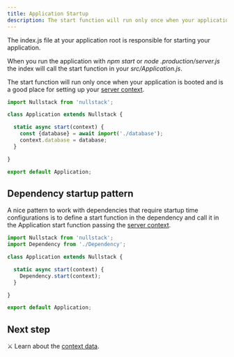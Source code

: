 ```yaml
---
title: Application Startup
description: The start function will run only once when your application is booted and is a good place for setting up your server context
---
```


The index.js file at your application root is responsible for starting your application.

When you run the application with *npm start* or *node .production/server.js* the index will call the start function in your *src/Application.js*.

The start function will run only once when your application is booted and is a good place for setting up your [server context](/context).

```jsx
import Nullstack from 'nullstack';

class Application extends Nullstack {

  static async start(context) {
    const {database} = await import('./database');
    context.database = database;
  }

}

export default Application;
```

## Dependency startup pattern

A nice pattern to work with dependencies that require startup time configurations is to define a start function in the dependency and call it in the Application start function passing the [server context](/context).

```jsx
import Nullstack from 'nullstack';
import Dependency from './Dependency';

class Application extends Nullstack {

  static async start(context) {
    Dependency.start(context);
  }

}

export default Application;
```

## Next step

⚔ Learn about the [context data](/context-data).